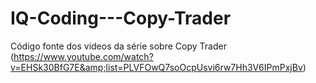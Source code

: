 # IQ-Coding---Copy-Trader
Código fonte dos videos da série sobre Copy Trader (https://www.youtube.com/watch?v=EHSk30BfG7E&amp;list=PLVFOwQ7soOcpUsvi6rw7Hh3V6IPmPxjBv)
